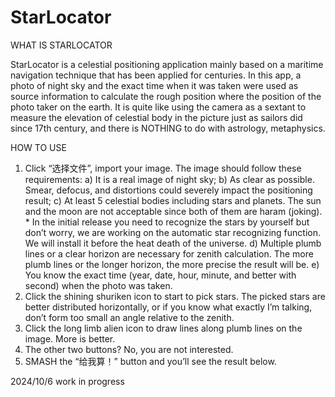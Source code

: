 # StarLocator
WHAT IS STARLOCATOR

StarLocator is a celestial positioning application mainly based on a maritime navigation technique that has been applied for centuries. In this app, a photo of night sky and the exact time when it was taken were used as source information to calculate the rough position where the position of the photo taker on the earth. It is quite like using the camera as a sextant to measure the elevation of celestial body in the picture just as sailors did since 17th century, and there is NOTHING to do with astrology, metaphysics.

HOW TO USE

1.	Click “选择文件”, import your image. The image should follow these requirements:
a)	It is a real image of night sky;
b)	As clear as possible. Smear, defocus, and distortions could severely impact the positioning result;
c)	At least 5 celestial bodies including stars and planets. The sun and the moon are not acceptable since both of them are haram (joking). * In the initial release you need to recognize the stars by yourself but don’t worry, we are working on the automatic star recognizing function. We will install it before the heat death of the universe.
d)	Multiple plumb lines or a clear horizon are necessary for zenith calculation. The more plumb lines or the longer horizon, the more precise the result will be.
e)	You know the exact time (year, date, hour, minute, and better with second) when the photo was taken. 
2.	Click the shining shuriken icon to start to pick stars. The picked stars are better distributed horizontally, or if you know what exactly I’m talking, don’t form too small an angle relative to the zenith.
3.	Click the long limb alien icon to draw lines along plumb lines on the image. More is better.
4.	The other two buttons? No, you are not interested.
5.	SMASH the “给我算！” button and you’ll see the result below.

2024/10/6 work in progress
